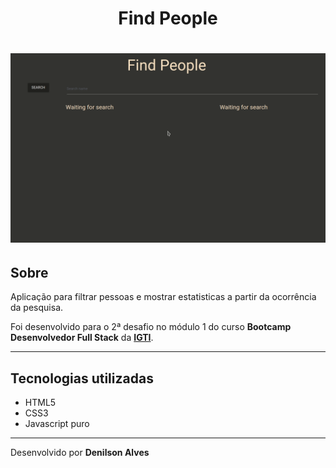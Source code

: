 <!-- prettier-ignore -->
<h1 align="center">Find People</h1>

<!-- prettier-ignore -->
<h1 align="center"><img src="public/findPeople.gif"></h1>

## Sobre

Aplicação para filtrar pessoas e mostrar estatisticas a partir da ocorrência da pesquisa.

Foi desenvolvido para o 2ª desafio no módulo 1 do curso **Bootcamp Desenvolvedor Full Stack** da [**IGTI**](https://www.igti.com.br).

---

## Tecnologias utilizadas

- HTML5
- CSS3
- Javascript puro

---

Desenvolvido por **Denilson Alves**
